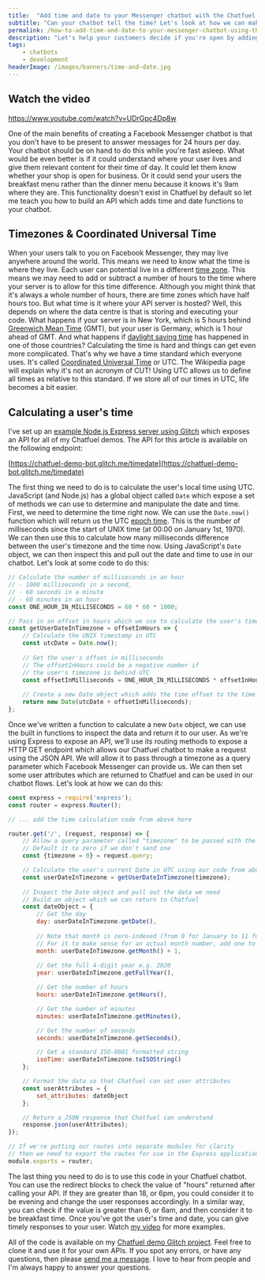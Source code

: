 ```yaml
---
title:  "Add time and date to your Messenger chatbot with the Chatfuel JSON API"
subtitle: "Can your chatbot tell the time? Let's look at how we can make your chatbot aware of a user's time and date to improve your chatbot flows."
permalink: /how-to-add-time-and-date-to-your-messenger-chatbot-using-the-chatfuel-json-api/
description: "Let's help your customers decide if you're open by adding time and date to your Chatfuel chatbot."
tags:
    - chatbots
    - development
headerImage: /images/banners/time-and-date.jpg
---
```


## Watch the video

https://www.youtube.com/watch?v=UDrGpc4Dp8w

One of the main benefits of creating a Facebook Messenger chatbot is that you don't have to be present to answer messages for 24 hours per day. Your chatbot should be on hand to do this while you're fast asleep. What would be even better is if it could understand where your user lives and give them relevant content for their time of day. It could let them know whether your shop is open for business. Or it could send your users the breakfast menu rather than the dinner menu because it knows it's 9am where they are. This functionality doesn't exist in Chatfuel by default so let me teach you how to build an API which adds time and date functions to your chatbot.

## Timezones & Coordinated Universal Time

When your users talk to you on Facebook Messenger, they may live anywhere around the world. This means we need to know what the time is where they live. Each user can potential live in a different [time zone](https://en.wikipedia.org/wiki/Time_zone). This means we may need to add or subtract a number of hours to the time where your server is to allow for this time difference. Although you might think that it's always a whole number of hours, there are time zones which have half hours too. But what time is it where your API server is hosted? Well, this depends on where the data centre is that is storing and executing your code. What happens if your server is in New York, which is 5 hours behind [Greenwich Mean Time](https://en.wikipedia.org/wiki/Greenwich_Mean_Time) (GMT), but your user is Germany, which is 1 hour ahead of GMT. And what happens if [daylight saving time](https://en.wikipedia.org/wiki/Daylight_saving_time) has happened in one of those countries? Calculating the time is hard and things can get even more complicated. That's why we have a time standard which everyone uses. It's called [Coordinated Universal Time](https://en.wikipedia.org/wiki/Coordinated_Universal_Time) or UTC. The Wikipedia page will explain why it's not an acronym of CUT! Using UTC allows us to define all times as relative to this standard. If we store all of our times in UTC, life becomes a bit easier.

## Calculating a user's time

I've set up an [example Node.js Express server using Glitch](https://glitch.com/edit/#!/chatfuel-demo-bot?path=routes/timeDate.js:1:0) which exposes an API for all of my Chatfuel demos. The API for this article is available on the following endpoint:

[https://chatfuel-demo-bot.glitch.me/timedate](https://chatfuel-demo-bot.glitch.me/timedate)

The first thing we need to do is to calculate the user's local time using UTC. JavaScript (and Node.js) has a global object called `Date` which expose a set of methods we can use to determine and manipulate the date and time. First, we need to determine the time right now. We can use the `Date.now()` function which will return us the UTC [epoch time](https://en.wikipedia.org/wiki/Unix_time). This is the number of milliseconds since the start of UNIX time (at 00:00 on January 1st, 1970). We can then use this to calculate how many milliseconds difference between the user's timezone and the time now. Using JavaScript's `Date` object, we can then inspect this and pull out the date and time to use in our chatbot. Let's look at some code to do this:

```javascript
// Calculate the number of milliseconds in an hour
// - 1000 milliseconds in a second,
// - 60 seconds in a minute
// - 60 minutes in an hour
const ONE_HOUR_IN_MILLISECONDS = 60 * 60 * 1000;

// Pass in an offset in hours which we use to calculate the user's time
const getUserDateInTimezone = offsetInHours => {
    // Calculate the UNIX timestamp in UTC
    const utcDate = Date.now();
  
    // Get the user's offset in milliseconds
    // The offsetInHours could be a negative number if
    // the user's timezone is behind UTC
    const offsetInMilliseconds = ONE_HOUR_IN_MILLISECONDS * offsetInHours;
  
    // Create a new Date object which adds the time offset to the time now
    return new Date(utcDate + offsetInMilliseconds);
};
```

Once we've written a function to calculate a new `Date` object, we can use the built in functions to inspect the data and return it to our user. As we're using Express to expose an API, we'll use its routing methods to expose a HTTP GET endpoint which allows our Chatfuel chatbot to make a request using the JSON API. We will allow it to pass through a timezone as a query parameter which Facebook Messenger can provide us. We can then set some user attributes which are returned to Chatfuel and can be used in our chatbot flows. Let's look at how we can do this:

```javascript
const express = require('express');
const router = express.Router();

// ... add the time calculation code from above here

router.get('/', (request, response) => {
    // Allow a query parameter called "timezone" to be passed with the GET request
    // Default it to zero if we don't send one
    const {timezone = 0} = request.query;

    // Calculate the user's current Date in UTC using our code from above
    const userDateInTimezone = getUserDateInTimezone(timezone);
  
    // Inspect the Date object and pull out the data we need
    // Build an object which we can return to Chatfuel
    const dateObject = {
        // Get the day
        day: userDateInTimezone.getDate(),
        
        // Note that month is zero-indexed (from 0 for January to 11 for December)
        // For it to make sense for an actual month number, add one to it!
        month: userDateInTimezone.getMonth() + 1,
        
        // Get the full 4-digit year e.g. 2020
        year: userDateInTimezone.getFullYear(),

        // Get the number of hours
        hours: userDateInTimezone.getHours(),

        // Get the number of minutes
        minutes: userDateInTimezone.getMinutes(),

        // Get the number of seconds
        seconds: userDateInTimezone.getSeconds(),

        // Get a standard ISO-8601 formatted string
        isoTime: userDateInTimezone.toISOString()
    };

    // Format the data so that Chatfuel can set user attributes
    const userAttributes = {
        set_attributes: dateObject
    };

    // Return a JSON response that Chatfuel can understand
    response.json(userAttributes);
});

// If we're putting our routes into separate modules for clarity
// then we need to export the routes for use in the Express application
module.exports = router;
```

The last thing you need to do is to use this code in your Chatfuel chatbot. You can use the redirect blocks to check the value of "hours" returned after calling your API. If they are greater than 18, or 6pm, you could consider it to be evening and change the user responses accordingly. In a similar way, you can check if the value is greater than 6, or 6am, and then consider it to be breakfast time. Once you've got the user's time and date, you can give timely responses to your user. Watch [my video](https://www.youtube.com/watch?v=UDrGpc4Dp8w) for more examples.

All of the code is available on my [Chatfuel demo Glitch project](https://glitch.com/~chatfuel-demo-bot). Feel free to clone it and use it for your own APIs. If you spot any errors, or have any questions, then please [send me a message](/contact/). I love to hear from people and I'm always happy to answer your questions.